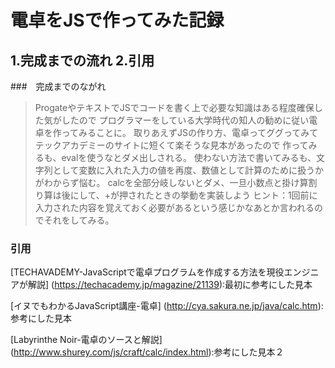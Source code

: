 
電卓をJSで作ってみた記録
=================================

1.完成までの流れ
2.引用
---------------------------------

###　完成までのながれ

>ProgateやテキストでJSでコードを書く上で必要な知識はある程度確保した気がしたので
プログラマーをしている大学時代の知人の勧めに従い電卓を作ってみることに。
>取りあえずJSの作り方、電卓ってググってみてテックアカデミーのサイトに短くて楽そうな見本があったので
作ってみるも、evalを使うなとダメ出しされる。
>使わない方法で書いてみるも、文字列として変数に入れた入力の値を再度、数値として計算のために扱うか
がわからず悩む。
>calcを全部分岐しないとダメ、一旦小数点と掛け算割り算は後にして、+が押されたときの挙動を実装しよう
ヒント：1回前に入力された内容を覚えておく必要があるという感じかなあとか言われるのでそれをしてみる。




### 引用

[TECHAVADEMY-JavaScriptで電卓プログラムを作成する方法を現役エンジニアが解説]
(https://techacademy.jp/magazine/21139):最初に参考にした見本

[イヌでもわかるJavaScript講座-電卓]
(http://cya.sakura.ne.jp/java/calc.htm):参考にした見本

[Labyrinthe Noir-電卓のソースと解説]
(http://www.shurey.com/js/craft/calc/index.html):参考にした見本２

